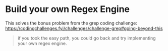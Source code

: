 # Build your own Regex Engine

This solves the bonus problem from the grep coding challenge: https://codingchallenges.fyi/challenges/challenge-grep#going-beyond-this

> if you took the easy path, you could go back and try implementing your own regex engine.
